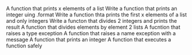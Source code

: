 A function that prints x elements of a list Write a function that prints an integer uing .format Write a function thta prints the first x elements of a list and only integers Write a functon that divides 2 integers and prints the result A function that divides elements by element 2 lists A fucntion that raises a type exception A function that raises a name exception with a message A function that prints an integer A function that executes a function safely
